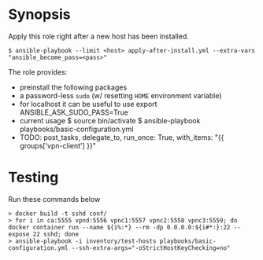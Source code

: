 Synopsis
========

Apply this role right after a new host has been installed.


    $ ansible-playbook --limit <host> apply-after-install.yml --extra-vars "ansible_become_pass=<pass>"

The role provides:

* preinstall the following packages
* a password-less `sudo` (w/ resetting `HOME` environment variable)
* for localhost it can be useful to use
    export ANSIBLE_ASK_SUDO_PASS=True
* current usage
    $ source bin/activate
    $ ansible-playbook playbooks/basic-configuration.yml
* TODO: post_tasks, delegate_to, run_once: True, with_items: "{{ groups['vpn-client'] }}"

Testing
=======
Run these commands below

    > docker build -t sshd conf/
    > for i in ca:5555 vpnd:5556 vpnc1:5557 vpnc2:5558 vpnc3:5559; do docker container run --name ${i%:*} --rm -dp 0.0.0.0:${i#*:}:22 --expose 22 sshd; done
    > ansible-playbook -i inventory/test-hosts playbooks/basic-configuration.yml --ssh-extra-args="-oStrictHostKeyChecking=no"

